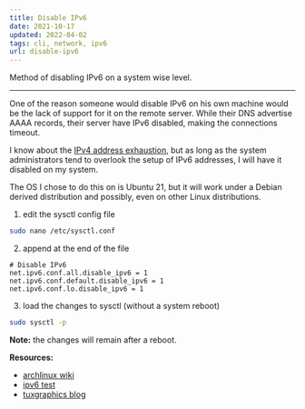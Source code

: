 ```yaml
---
title: Disable IPv6
date: 2021-10-17
updated: 2022-04-02
tags: cli, network, ipv6
url: disable-ipv6
---
```


Method of disabling IPv6 on a system wise level.

---

One of the reason someone would disable IPv6 on his own machine would be the lack of support for it on the remote server. While their DNS advertise AAAA records, their server have IPv6 disabled, making the connections timeout.

I know about the [IPv4 address exhaustion](https://en.wikipedia.org/wiki/IPv4_address_exhaustion), but as long as the system administrators tend to overlook the setup of IPv6 addresses, I will have it disabled on my system.

The OS I chose to do this on is Ubuntu 21, but it will work under a Debian derived distribution and possibly, even on other Linux distributions.

1. edit the sysctl config file

```bash
sudo nano /etc/sysctl.conf
```

2. append at the end of the file

```text
# Disable IPv6
net.ipv6.conf.all.disable_ipv6 = 1
net.ipv6.conf.default.disable_ipv6 = 1
net.ipv6.conf.lo.disable_ipv6 = 1
```

3. load the changes to sysctl (without a system reboot)

```bash
sudo sysctl -p
```

**Note:** the changes will remain after a reboot.

**Resources:**
- [archlinux wiki](https://wiki.archlinux.org/title/IPv6#Disable_IPv6)
- [ipv6 test](https://ipv6-test.com/)
- [tuxgraphics blog](http://tuxgraphics.org/npa/disable-ipv6-linux/)

